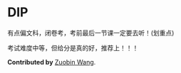 # DIP
有点偏文科，闭卷考，考前最后一节课一定要去听！(划重点)

考试难度中等，但给分是真的好，推荐上！！！



**Contributed by** [Zuobin Wang](https://github.com/Dreamerryao).

